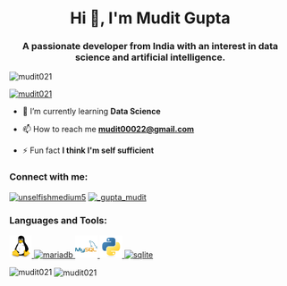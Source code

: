 <h1 align="center">Hi 👋, I'm Mudit Gupta</h1>
<h3 align="center">A passionate developer from India with an interest in data science and artificial intelligence.</h3>

<p align="left"> <img src="https://komarev.com/ghpvc/?username=mudit021&label=Profile%20views&color=f94f06&style=plastic" alt="mudit021" /> </p>

<p align="left"> <a href="https://github.com/ryo-ma/github-profile-trophy"><img src="https://github-profile-trophy.vercel.app/?username=mudit021" alt="mudit021" /></a> </p>

- 🌱 I’m currently learning **Data Science**

- 📫 How to reach me **mudit00022@gmail.com**

- ⚡ Fun fact **I think I'm self sufficient**

<h3 align="left">Connect with me:</h3>
<p align="left">
<a href="https://kaggle.com/unselfishmedium5" target="blank"><img align="center" src="https://raw.githubusercontent.com/rahuldkjain/github-profile-readme-generator/master/src/images/icons/Social/kaggle.svg" alt="unselfishmedium5" height="30" width="40" /></a>
<a href="https://instagram.com/_gupta_mudit" target="blank"><img align="center" src="https://raw.githubusercontent.com/rahuldkjain/github-profile-readme-generator/master/src/images/icons/Social/instagram.svg" alt="_gupta_mudit" height="30" width="40" /></a>
</p>

<h3 align="left">Languages and Tools:</h3>
<p align="left"> <a href="https://www.linux.org/" target="_blank" rel="noreferrer"> <img src="https://raw.githubusercontent.com/devicons/devicon/master/icons/linux/linux-original.svg" alt="linux" width="40" height="40"/> </a> <a href="https://mariadb.org/" target="_blank" rel="noreferrer"> <img src="https://www.vectorlogo.zone/logos/mariadb/mariadb-icon.svg" alt="mariadb" width="40" height="40"/> </a> <a href="https://www.mysql.com/" target="_blank" rel="noreferrer"> <img src="https://raw.githubusercontent.com/devicons/devicon/master/icons/mysql/mysql-original-wordmark.svg" alt="mysql" width="40" height="40"/> </a> <a href="https://www.python.org" target="_blank" rel="noreferrer"> <img src="https://raw.githubusercontent.com/devicons/devicon/master/icons/python/python-original.svg" alt="python" width="40" height="40"/> </a> <a href="https://www.sqlite.org/" target="_blank" rel="noreferrer"> <img src="https://www.vectorlogo.zone/logos/sqlite/sqlite-icon.svg" alt="sqlite" width="40" height="40"/> </a> </p>

<p><img align="left" src="https://github-readme-stats.vercel.app/api/top-langs?username=mudit021&show_icons=true&locale=en&layout=compact" alt="mudit021" /></p>

<p>&nbsp;<img align="center" src="https://github-readme-stats.vercel.app/api?username=mudit021&show_icons=true&locale=en" alt="mudit021" /></p>
